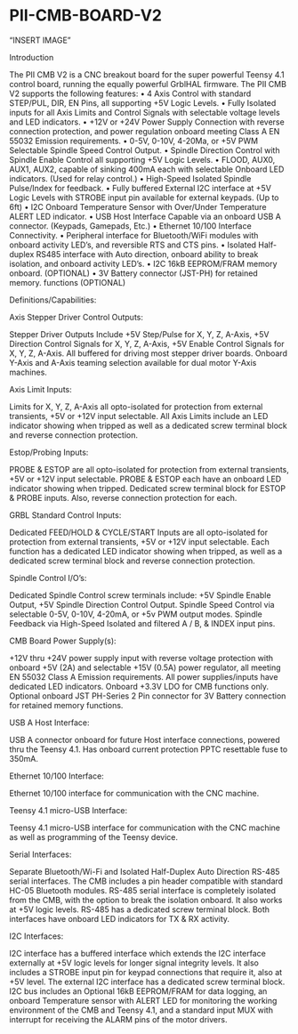 # PII-CMB-BOARD-V2


“INSERT IMAGE”

Introduction

The PII CMB V2 is a CNC breakout board for the super powerful Teensy 4.1 control board, running the equally powerful GrblHAL firmware.  The PII CMB V2 supports the following features:
    • 4 Axis Control with standard STEP/PUL, DIR, EN Pins, all supporting +5V Logic Levels.
    • Fully Isolated inputs for all Axis Limits and Control Signals with selectable voltage levels and LED indicators.
    • +12V or +24V Power Supply Connection with reverse connection protection, and power regulation onboard meeting Class A EN 55032 Emission requirements.
    • 0-5V, 0-10V, 4-20Ma, or +5V PWM Selectable Spindle Speed Control Output.
    • Spindle Direction Control with Spindle Enable Control all supporting +5V Logic Levels.
    • FLOOD, AUX0, AUX1, AUX2, capable of sinking 400mA each with selectable Onboard LED indicators.  (Used for relay control.)
    • High-Speed Isolated Spindle Pulse/Index for feedback.
    • Fully buffered External I2C interface at +5V Logic Levels with STROBE input pin available for external keypads. (Up to 6ft)
    • I2C Onboard Temperature Sensor with Over/Under Temperature ALERT LED indicator.
    • USB Host Interface Capable via an onboard USB A connector.  (Keypads, Gamepads, Etc.)
    • Ethernet 10/100 Interface Connectivity.
    • Peripheral interface for Bluetooth/WiFi modules with onboard activity LED’s, and reversible RTS and CTS pins.
    • Isolated Half-duplex RS485 interface with Auto direction, onboard ability to break isolation, and onboard activity LED’s.
    • I2C 16kB EEPROM/FRAM memory onboard. (OPTIONAL)
    • 3V Battery connector (JST-PH) for retained memory. functions (OPTIONAL)

Definitions/Capabilities:

Axis Stepper Driver Control Outputs:

Stepper Driver Outputs Include +5V Step/Pulse for X, Y, Z, A-Axis, +5V Direction Control Signals for X, Y, Z, A-Axis, +5V Enable Control Signals for X, Y, Z, A-Axis.  All buffered for driving most stepper driver boards.  Onboard Y-Axis and A-Axis teaming selection available for dual motor Y-Axis machines.

Axis Limit Inputs:

Limits for X, Y, Z, A-Axis all opto-isolated for protection from external transients, +5V or +12V input selectable.  All Axis Limits include an LED indicator showing when tripped as well as a dedicated screw terminal block and reverse connection protection. 




Estop/Probing Inputs:

PROBE & ESTOP are all opto-isolated for protection from external transients, +5V or +12V input selectable.  PROBE & ESTOP each have an onboard LED indicator showing when tripped. Dedicated screw terminal block for ESTOP & PROBE inputs.  Also, reverse connection protection for each.

GRBL Standard Control Inputs:

Dedicated FEED/HOLD & CYCLE/START Inputs are all opto-isolated for protection from external transients, +5V or +12V input selectable.  Each function has a dedicated LED indicator showing when tripped, as well as a dedicated screw terminal block and reverse connection protection.

Spindle Control I/O’s:

Dedicated Spindle Control screw terminals include: +5V Spindle Enable Output, +5V Spindle Direction Control Output.  Spindle Speed Control via selectable 0-5V, 0-10V, 4-20mA, or +5v PWM output modes.  Spindle Feedback via High-Speed Isolated and filtered A / B, & INDEX input pins.

CMB Board Power Supply(s):

+12V thru +24V power supply input with reverse voltage protection with onboard +5V (2A) and selectable +15V (0.5A) power regulator, all meeting EN 55032 Class A Emission requirements.  All power supplies/inputs have dedicated LED indicators.  Onboard +3.3V LDO for CMB functions only.  Optional onboard JST PH-Series 2 Pin connector for 3V Battery connection for retained memory functions.

USB A Host Interface:

USB A connector onboard for future Host interface connections, powered thru the Teensy 4.1. Has onboard current protection PPTC resettable fuse to 350mA.

Ethernet 10/100 Interface:

Ethernet 10/100 interface for communication with the CNC machine.

Teensy 4.1 micro-USB Interface:

Teensy 4.1 micro-USB interface for communication with the CNC machine as well as programming of the Teensy device.

Serial Interfaces:

Separate Bluetooth/Wi-Fi and Isolated Half-Duplex Auto Direction RS-485 serial interfaces. The CMB includes a pin header compatible with standard HC-05 Bluetooth modules.  RS-485 serial interface is completely isolated from the CMB, with the option to break the isolation onboard.  It also works at +5V logic levels.  RS-485 has a dedicated screw terminal block.  Both interfaces have onboard LED indicators for TX & RX activity.

I2C Interfaces:

I2C interface has a buffered interface which extends the I2C interface externally at +5V logic levels for longer signal integrity levels.  It also includes a STROBE input pin for keypad connections that require it, also at +5V level. The external I2C interface has a dedicated screw terminal block. I2C bus includes an Optional 16kB EEPROM/FRAM for data logging, an onboard Temperature sensor with ALERT LED for monitoring the working environment of the CMB and Teensy 4.1, and a standard input MUX with interrupt for receiving the ALARM pins of the motor drivers.
